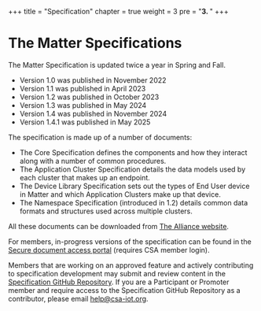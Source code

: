 +++
title = "Specification"
chapter = true
weight = 3
pre = "<b>3. </b>"
+++

# The Matter Specifications

The Matter Specification is updated twice a year in Spring and Fall.

- Version 1.0 was published in November 2022
- Version 1.1 was published in April 2023
- Version 1.2 was published in October 2023
- Version 1.3 was published in May 2024
- Version 1.4 was published in November 2024
- Version 1.4.1 was published in May 2025

The specification is made up of a number of documents:

- The Core Specification defines the components and how they interact along with a number of common procedures.
- The Application Cluster Specification details the data models used by each cluster that makes up an endpoint.
- The Device Library Specification sets out the types of End User device in Matter and which Application Clusters make up that device.
- The Namespace Specification (introduced in 1.2) details common data formats and structures used across multiple clusters.

All these documents can be downloaded from [The Alliance website](https://csa-iot.org/developer-resource/specifications-download-request/).

For members, in-progress versions of the specification can be found in the [Secure document access portal](https://docs.csa-iot.org/) (requires CSA member login).

Members that are working on an approved feature and actively contributing to specification development may submit and review content in the [Specification GitHub Repository](https://github.com/CHIP-Specifications/connectedhomeip-spec). If you are a Participant or Promoter member and require access to the Specification GitHub Repository as a contributor, please email help@csa-iot.org.
